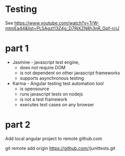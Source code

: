 # Testing

See https://www.youtube.com/watch?v=TrW-mtmEa44&list=PL5Agzt13Z4g_D7RjXZN8h3nR_Gpf-rcjJ

# part 1
- Jasmine - javascript test engine, 
    - does not require DOM
    - is not dependent on other javascript frameworks
    - supports asynchronous testing
- Karma - Angular testing test automation tool
    - is opensource
    - runs javascript tests on nodejs
    - is not a test framework
    - executes test cases on any browser
    
# part 2

Add local angular project to remote github.com

git remote add origin https://github.com/<your-username>/junittests.git
